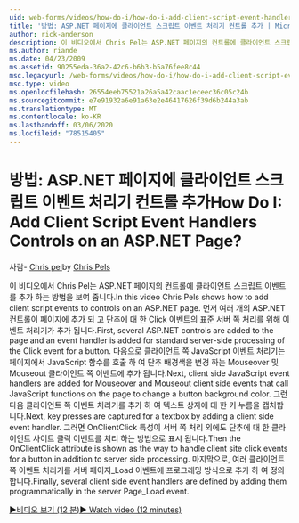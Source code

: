```yaml
---
uid: web-forms/videos/how-do-i/how-do-i-add-client-script-event-handlers-controls-on-an-aspnet-page
title: '방법: ASP.NET 페이지에 클라이언트 스크립트 이벤트 처리기 컨트롤 추가 | Microsoft Docs'
author: rick-anderson
description: 이 비디오에서 Chris Pel는 ASP.NET 페이지의 컨트롤에 클라이언트 스크립트 이벤트를 추가 하는 방법을 보여 줍니다. 먼저 여러 개의 ASP.NET 컨트롤이 페이지에 추가 되 고
ms.author: riande
ms.date: 04/23/2009
ms.assetid: 90255eda-36a2-42c6-b6b3-b5a76fee8c44
msc.legacyurl: /web-forms/videos/how-do-i/how-do-i-add-client-script-event-handlers-controls-on-an-aspnet-page
msc.type: video
ms.openlocfilehash: 26554eeb75521a26a5a42caac1eceec36c05c24b
ms.sourcegitcommit: e7e91932a6e91a63e2e46417626f39d6b244a3ab
ms.translationtype: MT
ms.contentlocale: ko-KR
ms.lasthandoff: 03/06/2020
ms.locfileid: "78515405"
---
```

# <a name="how-do-i-add-client-script-event-handlers-controls-on-an-aspnet-page"></a><span data-ttu-id="792de-105">방법: ASP.NET 페이지에 클라이언트 스크립트 이벤트 처리기 컨트롤 추가</span><span class="sxs-lookup"><span data-stu-id="792de-105">How Do I: Add Client Script Event Handlers Controls on an ASP.NET Page?</span></span>

<span data-ttu-id="792de-106">사람- [Chris pel](https://twitter.com/chrispels)</span><span class="sxs-lookup"><span data-stu-id="792de-106">by [Chris Pels](https://twitter.com/chrispels)</span></span>

<span data-ttu-id="792de-107">이 비디오에서 Chris Pel는 ASP.NET 페이지의 컨트롤에 클라이언트 스크립트 이벤트를 추가 하는 방법을 보여 줍니다.</span><span class="sxs-lookup"><span data-stu-id="792de-107">In this video Chris Pels shows how to add client script events to controls on an ASP.NET page.</span></span> <span data-ttu-id="792de-108">먼저 여러 개의 ASP.NET 컨트롤이 페이지에 추가 되 고 단추에 대 한 Click 이벤트의 표준 서버 쪽 처리를 위해 이벤트 처리기가 추가 됩니다.</span><span class="sxs-lookup"><span data-stu-id="792de-108">First, several ASP.NET controls are added to the page and an event handler is added for standard server-side processing of the Click event for a button.</span></span> <span data-ttu-id="792de-109">다음으로 클라이언트 쪽 JavaScript 이벤트 처리기는 페이지에서 JavaScript 함수를 호출 하 여 단추 배경색을 변경 하는 Mouseover 및 Mouseout 클라이언트 쪽 이벤트에 추가 됩니다.</span><span class="sxs-lookup"><span data-stu-id="792de-109">Next, client side JavaScript event handlers are added for Mouseover and Mouseout client side events that call JavaScript functions on the page to change a button background color.</span></span> <span data-ttu-id="792de-110">그런 다음 클라이언트 쪽 이벤트 처리기를 추가 하 여 텍스트 상자에 대 한 키 누름을 캡처합니다.</span><span class="sxs-lookup"><span data-stu-id="792de-110">Next, key presses are captured for a textbox by adding a client side event handler.</span></span> <span data-ttu-id="792de-111">그러면 OnClientClick 특성이 서버 쪽 처리 외에도 단추에 대 한 클라이언트 사이트 클릭 이벤트를 처리 하는 방법으로 표시 됩니다.</span><span class="sxs-lookup"><span data-stu-id="792de-111">Then the OnClientClick attribute is shown as the way to handle client site click events for a button in addition to server side processing.</span></span> <span data-ttu-id="792de-112">마지막으로, 여러 클라이언트 쪽 이벤트 처리기를 서버 페이지\_Load 이벤트에 프로그래밍 방식으로 추가 하 여 정의 합니다.</span><span class="sxs-lookup"><span data-stu-id="792de-112">Finally, several client side event handlers are defined by adding them programmatically in the server Page\_Load event.</span></span>

[<span data-ttu-id="792de-113">&#9654;비디오 보기 (12 분)</span><span class="sxs-lookup"><span data-stu-id="792de-113">&#9654; Watch video (12 minutes)</span></span>](https://channel9.msdn.com/Blogs/ASP-NET-Site-Videos/how-do-i-add-client-script-event-handlers-controls-on-an-aspnet-page)

